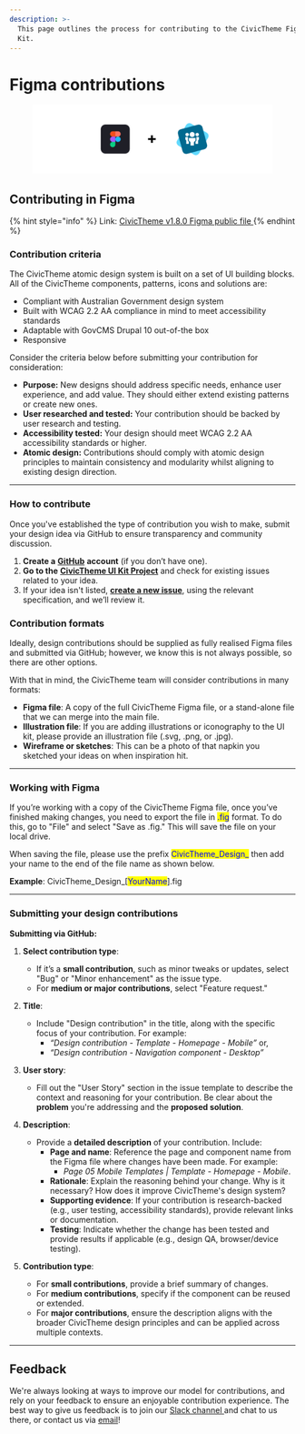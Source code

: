 ```yaml
---
description: >-
  This page outlines the process for contributing to the CivicTheme Figma UI
  Kit.
---
```


# Figma contributions

<figure><img src="../.gitbook/assets/Figma and CivicTheme.png" alt=""><figcaption></figcaption></figure>

## Contributing in Figma

{% hint style="info" %}
Link: [CivicTheme v1.8.0 Figma public file ](https://www.figma.com/design/pQSOlgXXzzDR8S3KYZNiuo/CivicTheme%3A-Design-System-v1.8.0---DEMIRS?node-id=0-1\&t=V6cVkQ6pqpfu5rqv-1)
{% endhint %}

### Contribution criteria

The CivicTheme atomic design system is built on a set of UI building blocks. All of the CivicTheme components, patterns, icons and solutions are:

* Compliant with Australian Government design system&#x20;
* Built with WCAG 2.2 AA compliance in mind to meet accessibility standards
* &#x20;Adaptable with GovCMS Drupal 10 out-of-the box&#x20;
* Responsive&#x20;

Consider the criteria below before submitting your contribution for consideration: &#x20;

* **Purpose:** New designs should address specific needs, enhance user experience, and add value. They should either extend existing patterns or create new ones.&#x20;
* **User researched and tested:** Your contribution should be backed by user research and testing.
* **Accessibility tested:** Your design should meet WCAG 2.2 AA  accessibility standards or higher.
* **Atomic design:** Contributions should comply with atomic design principles to maintain consistency and modularity whilst aligning to existing design direction.



***

### How to contribute

Once you've established the type of contribution you wish to make, submit your design idea via GitHub to ensure transparency and community discussion.

1. **Create a** [**GitHub**](https://www.github.com) **account** (if you don’t have one).
2. **Go to the** [**CivicTheme UI Kit Project**](https://github.com/orgs/civictheme/projects/1/views/1) and check for existing issues related to your idea.
3. If your idea isn't listed, [**create a new issue**](https://github.com/civictheme/uikit/issues), using the relevant specification, and we’ll review it.

### Contribution formats

Ideally, design contributions should be supplied as fully realised Figma files and submitted via GitHub; however, we know this is not always possible, so there are other options.

With that in mind, the CivicTheme team will consider contributions in many formats:

* **Figma file**: A copy of the full CivicTheme Figma file, or a stand-alone file that we can merge into the main file.
* **Illustration file**: If you are adding illustrations or iconography to the UI kit, please provide an illustration file (.svg, .png, or .jpg).
* **Wireframe or sketches**: This can be a photo of that napkin you sketched your ideas on when inspiration hit.



***

### Working with Figma

If you’re working with a copy of the CivicTheme Figma file, once you’ve finished making changes, you need to export the file in <mark style="color:blue;">.fig</mark> format. To do this, go to "File" and select "Save as .fig." This will save the file on your local drive.

When saving the file, please use the prefix <mark style="color:blue;">CivicTheme\_Design\_</mark> then add your name to the end of the file name as shown below.

**Example**: CivicTheme\_Design\_\[<mark style="color:blue;">YourName</mark>].fig



***

### Submitting your design contributions

**Submitting via GitHub:**

1. **Select contribution type**:
   * If it’s a **small contribution**, such as minor tweaks or updates, select "Bug" or "Minor enhancement" as the issue type.
   * For **medium or major contributions**, select "Feature request."
2. **Title**:
   * Include "Design contribution" in the title, along with the specific focus of your contribution. For example:
     * _“Design contribution - Template - Homepage - Mobile”_ or,
     * _“Design contribution - Navigation component - Desktop”_
3. **User story**:
   * Fill out the "User Story" section in the issue template to describe the context and reasoning for your contribution. Be clear about the **problem** you're addressing and the **proposed solution**.
4. **Description**:
   * Provide a **detailed description** of your contribution. Include:
     * **Page and name**: Reference the page and component name from the Figma file where changes have been made. For example:&#x20;
       * _Page 05 Mobile Templates | Template - Homepage - Mobile_.
     * **Rationale**: Explain the reasoning behind your change. Why is it necessary? How does it improve CivicTheme's design system?
     * **Supporting evidence**: If your contribution is research-backed (e.g., user testing, accessibility standards), provide relevant links or documentation.
     * **Testing**: Indicate whether the change has been tested and provide results if applicable (e.g., design QA, browser/device testing).
5.  **Contribution type**:

    * For **small contributions**, provide a brief summary of changes.
    * For **medium contributions**, specify if the component can be reused or extended.
    * For **major contributions**, ensure the description aligns with the broader CivicTheme design principles and can be applied across multiple contexts.



***

## Feedback

We're always looking at ways to improve our model for contributions, and rely on your feedback to ensure an enjoyable contribution experience. The best way to give us feedback is to join our [Slack channel ](https://drupal.slack.com/archives/C039UV0CQBZ)and chat to us there, or contact us via [email](mailto:support@civictheme.io)!

